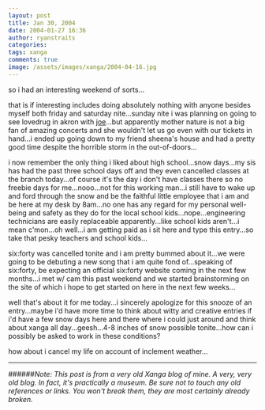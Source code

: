 ```yaml
---
layout: post
title: Jan 30, 2004
date: 2004-01-27 16:36
author: ryanstraits
categories:
tags: xanga
comments: true
image: /assets/images/xanga/2004-04-16.jpg
---
```

so i had an interesting weekend of sorts...

<!-- break -->

that is if interesting includes doing absolutely nothing with anyone besides myself both friday and saturday nite...sunday nite i was planning on going to see lovedrug in akron with <a href="http://www.xanga.com/averagejoe" target="_blank">joe</a>...but apparently mother nature is not a big fan of amazing concerts and she wouldn't let us go even with our tickets in hand...i ended up going down to my friend sheena's house and had a pretty good time despite the horrible storm in the out-of-doors...

i now remember the only thing i liked about high school...snow days...my sis has had the past three school days off and they even cancelled classes at the branch today...of course it's the day i don't have classes there so no freebie days for me...nooo...not for this working man...i still have to wake up and ford through the snow and be the faithful little employee that i am and be here at my desk by 8am...no one has any regard for my personal well-being and safety as they do for the local school kids...nope...engineering technicians are easily replaceable apparently...like school kids aren't...i mean c'mon...oh well...i am getting paid as i sit here and type this entry...so take that pesky teachers and school kids...

six:forty was cancelled tonite and i am pretty bummed about it...we were going to be debuting a new song that i am quite fond of...speaking of six:forty, be expecting an official six:forty website coming in the next few months...i met w/ cam this past weekend and we started brainstorming on the site of which i hope to get started on here in the next few weeks...

well that's about it for me today...i sincerely apologize for this snooze of an entry...maybe i'd have more time to think about witty and creative entries if i'd have a few snow days here and there where i could just around and think about xanga all day...geesh...4-8 inches of snow possible tonite...how can i possibly be asked to work in these conditions?

how about i cancel my life on account of inclement weather...

---

######*Note: This post is from a very old Xanga blog of mine. A very, very old blog. In fact, it's practically a museum. Be sure not to touch any old references or links. You won't break them, they are most certainly already broken.*